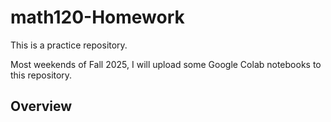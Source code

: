 # math120-Homework
This is a practice repository.

Most weekends of Fall 2025, I will upload some Google Colab notebooks to this repository.

## Overview

